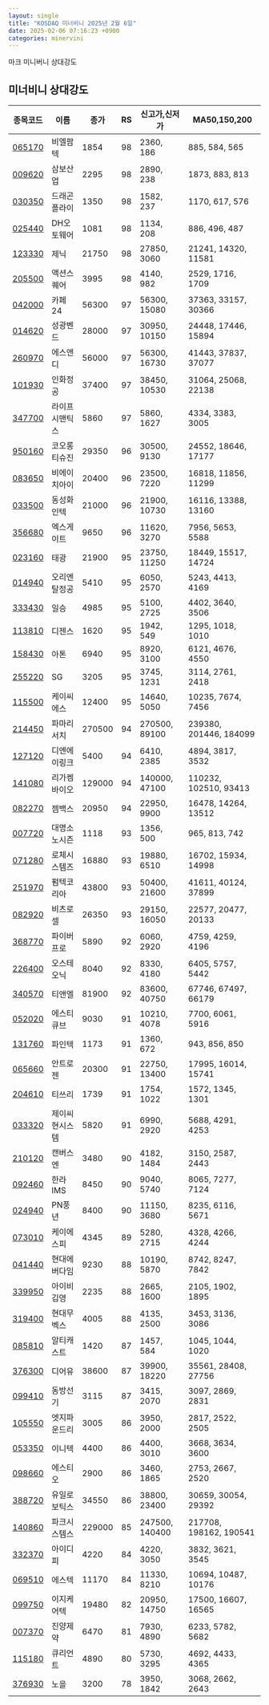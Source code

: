 ```yaml
---
layout: single
title: "KOSDAQ 미너비니 2025년 2월 6일"
date: 2025-02-06 07:16:23 +0900
categories: minervini
---
```

마크 미니버니 상대강도
## 미너비니 상대강도

|종목코드|이름|종가|RS|신고가,신저가|MA50,150,200|
|------|---|---|--|---------|------------|
|[065170](https://finance.daum.net/quotes/A065170)|비엘팜텍|1854|98|2360, 186|885, 584, 565|
|[009620](https://finance.daum.net/quotes/A009620)|삼보산업|2295|98|2890, 238|1873, 883, 813|
|[030350](https://finance.daum.net/quotes/A030350)|드래곤플라이|1350|98|1582, 237|1170, 617, 576|
|[025440](https://finance.daum.net/quotes/A025440)|DH오토웨어|1081|98|1134, 208|886, 496, 487|
|[123330](https://finance.daum.net/quotes/A123330)|제닉|21750|98|27850, 3060|21241, 14320, 11581|
|[205500](https://finance.daum.net/quotes/A205500)|액션스퀘어|3995|98|4140, 982|2529, 1716, 1709|
|[042000](https://finance.daum.net/quotes/A042000)|카페24|56300|97|56300, 15080|37363, 33157, 30366|
|[014620](https://finance.daum.net/quotes/A014620)|성광벤드|28000|97|30950, 10150|24448, 17446, 15894|
|[260970](https://finance.daum.net/quotes/A260970)|에스앤디|56000|97|56300, 16730|41443, 37837, 37077|
|[101930](https://finance.daum.net/quotes/A101930)|인화정공|37400|97|38450, 10530|31064, 25068, 22138|
|[347700](https://finance.daum.net/quotes/A347700)|라이프시맨틱스|5860|97|5860, 1627|4334, 3383, 3005|
|[950160](https://finance.daum.net/quotes/A950160)|코오롱티슈진|29350|96|30500, 9130|24552, 18646, 17177|
|[083650](https://finance.daum.net/quotes/A083650)|비에이치아이|20400|96|23500, 7220|16818, 11856, 11299|
|[033500](https://finance.daum.net/quotes/A033500)|동성화인텍|21000|96|21900, 10730|16116, 13388, 13160|
|[356680](https://finance.daum.net/quotes/A356680)|엑스게이트|9650|96|11620, 3270|7956, 5653, 5588|
|[023160](https://finance.daum.net/quotes/A023160)|태광|21900|95|23750, 11250|18449, 15517, 14724|
|[014940](https://finance.daum.net/quotes/A014940)|오리엔탈정공|5410|95|6050, 2570|5243, 4413, 4169|
|[333430](https://finance.daum.net/quotes/A333430)|일승|4985|95|5100, 2725|4402, 3640, 3506|
|[113810](https://finance.daum.net/quotes/A113810)|디젠스|1620|95|1942, 549|1295, 1018, 1010|
|[158430](https://finance.daum.net/quotes/A158430)|아톤|6940|95|8920, 3100|6121, 4676, 4550|
|[255220](https://finance.daum.net/quotes/A255220)|SG|3205|95|3745, 1231|3114, 2761, 2418|
|[115500](https://finance.daum.net/quotes/A115500)|케이씨에스|12400|95|14640, 5050|10235, 7674, 7456|
|[214450](https://finance.daum.net/quotes/A214450)|파마리서치|270500|94|270500, 89100|239380, 201446, 184099|
|[127120](https://finance.daum.net/quotes/A127120)|디엔에이링크|5400|94|6410, 2385|4894, 3817, 3532|
|[141080](https://finance.daum.net/quotes/A141080)|리가켐바이오|129000|94|140000, 47100|110232, 102510, 93413|
|[082270](https://finance.daum.net/quotes/A082270)|젬백스|20950|94|22950, 9900|16478, 14264, 13512|
|[007720](https://finance.daum.net/quotes/A007720)|대명소노시즌|1118|93|1356, 500|965, 813, 742|
|[071280](https://finance.daum.net/quotes/A071280)|로체시스템즈|16880|93|19880, 6510|16702, 15934, 14998|
|[251970](https://finance.daum.net/quotes/A251970)|펌텍코리아|43800|93|50400, 21600|41611, 40124, 37899|
|[082920](https://finance.daum.net/quotes/A082920)|비츠로셀|26350|93|29150, 16050|22577, 20477, 20133|
|[368770](https://finance.daum.net/quotes/A368770)|파이버프로|5890|92|6060, 2920|4759, 4259, 4196|
|[226400](https://finance.daum.net/quotes/A226400)|오스테오닉|8040|92|8330, 4180|6405, 5757, 5442|
|[340570](https://finance.daum.net/quotes/A340570)|티앤엘|81900|92|83600, 40750|67746, 67497, 66179|
|[052020](https://finance.daum.net/quotes/A052020)|에스티큐브|9030|91|10210, 4078|7700, 6061, 5916|
|[131760](https://finance.daum.net/quotes/A131760)|파인텍|1173|91|1360, 672|943, 856, 850|
|[065660](https://finance.daum.net/quotes/A065660)|안트로젠|20300|91|22750, 13400|17995, 16014, 15741|
|[204610](https://finance.daum.net/quotes/A204610)|티쓰리|1739|91|1754, 1022|1572, 1345, 1301|
|[033320](https://finance.daum.net/quotes/A033320)|제이씨현시스템|5820|91|6990, 2920|5688, 4291, 4253|
|[210120](https://finance.daum.net/quotes/A210120)|캔버스엔|3480|90|4182, 1484|3150, 2587, 2443|
|[092460](https://finance.daum.net/quotes/A092460)|한라IMS|8450|90|9040, 5740|8065, 7277, 7124|
|[024940](https://finance.daum.net/quotes/A024940)|PN풍년|8400|90|11150, 3680|8235, 6116, 5671|
|[073010](https://finance.daum.net/quotes/A073010)|케이에스피|4345|89|5280, 2715|4328, 4266, 4244|
|[041440](https://finance.daum.net/quotes/A041440)|현대에버다임|9230|88|10190, 5870|8742, 8247, 7842|
|[339950](https://finance.daum.net/quotes/A339950)|아이비김영|2235|88|2665, 1600|2105, 1902, 1895|
|[319400](https://finance.daum.net/quotes/A319400)|현대무벡스|4005|88|4135, 2500|3453, 3136, 3086|
|[085810](https://finance.daum.net/quotes/A085810)|알티캐스트|1420|87|1457, 584|1045, 1044, 1020|
|[376300](https://finance.daum.net/quotes/A376300)|디어유|38600|87|39900, 18220|35561, 28408, 27756|
|[099410](https://finance.daum.net/quotes/A099410)|동방선기|3115|87|3415, 2070|3097, 2869, 2831|
|[105550](https://finance.daum.net/quotes/A105550)|엣지파운드리|3005|86|3950, 2000|2817, 2522, 2505|
|[053350](https://finance.daum.net/quotes/A053350)|이니텍|4400|86|4400, 3010|3668, 3634, 3600|
|[098660](https://finance.daum.net/quotes/A098660)|에스티오|2900|86|3460, 1865|2753, 2667, 2520|
|[388720](https://finance.daum.net/quotes/A388720)|유일로보틱스|34550|86|38800, 23400|30659, 30054, 29392|
|[140860](https://finance.daum.net/quotes/A140860)|파크시스템스|229000|85|247500, 140400|217708, 198162, 190541|
|[332370](https://finance.daum.net/quotes/A332370)|아이디피|4220|84|4220, 3050|3832, 3621, 3545|
|[069510](https://finance.daum.net/quotes/A069510)|에스텍|11170|84|11330, 8210|10694, 10487, 10176|
|[099750](https://finance.daum.net/quotes/A099750)|이지케어텍|19480|82|20950, 14750|17500, 16607, 16565|
|[007370](https://finance.daum.net/quotes/A007370)|진양제약|6470|81|7930, 4890|6233, 5782, 5682|
|[115180](https://finance.daum.net/quotes/A115180)|큐리언트|4890|80|5730, 3295|4692, 4433, 4365|
|[376930](https://finance.daum.net/quotes/A376930)|노을|3200|78|3950, 1842|3068, 2662, 2643|


